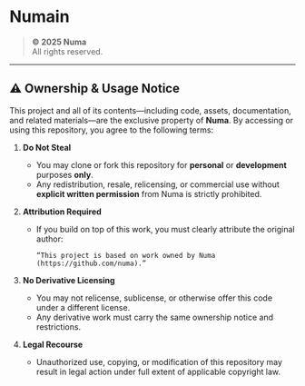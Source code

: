 # Numain

> **© 2025 Numa**  
> All rights reserved.

---

## ⚠️ Ownership & Usage Notice

This project and all of its contents—including code, assets, documentation, and related materials—are the exclusive property of **Numa**. By accessing or using this repository, you agree to the following terms:

1. **Do Not Steal**  
   - You may clone or fork this repository for **personal** or **development** purposes **only**.  
   - Any redistribution, resale, relicensing, or commercial use without **explicit written permission** from Numa is strictly prohibited.

2. **Attribution Required**  
   - If you build on top of this work, you must clearly attribute the original author:  
     ```
     “This project is based on work owned by Numa (https://github.com/numa).”
     ```
3. **No Derivative Licensing**  
   - You may not relicense, sublicense, or otherwise offer this code under a different license.
   - Any derivative work must carry the same ownership notice and restrictions.

4. **Legal Recourse**  
   - Unauthorized use, copying, or modification of this repository may result in legal action under full extent of applicable copyright law.
